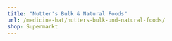 ```yaml
---
title: "Nutter's Bulk & Natural Foods"
url: /medicine-hat/nutters-bulk-und-natural-foods/
shop: Supermarkt
---
```

